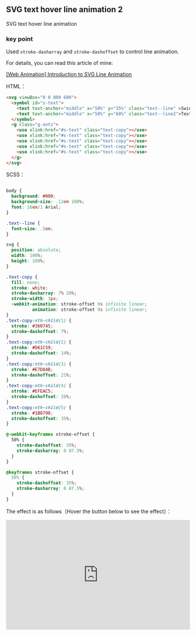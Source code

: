 ## SVG text hover line animation 2

SVG text hover line animation

### key point

Used `stroke-dasharray` and `stroke-dashoffset` to control line animation.

For details, you can read this article of mine:

[[Web Animation] Introduction to SVG Line Animation](https://www.cnblogs.com/coco1s/p/6225973.html)

HTML：

```html
<svg viewBox="0 0 800 600">
  <symbol id="s-text">
    <text text-anchor="middle" x="50%" y="35%" class="text--line" >Swing</text>
    <text text-anchor="middle" x="50%" y="68%" class="text--line2">Text</text>
  </symbol>
  <g class="g-ants">
    <use xlink:href="#s-text" class="text-copy"></use>
    <use xlink:href="#s-text" class="text-copy"></use>
    <use xlink:href="#s-text" class="text-copy"></use>
    <use xlink:href="#s-text" class="text-copy"></use>
    <use xlink:href="#s-text" class="text-copy"></use>
  </g>
</svg>
```

SCSS：
```scss

body {
  background: #000;
  background-size: .12em 100%;
  font: 16em/1 Arial;
}

.text--line {
  font-size: .5em;
}

svg {
  position: absolute;
  width: 100%;
  height: 100%;
}

.text-copy {
  fill: none;
  stroke: white;
  stroke-dasharray: 7% 28%;
  stroke-width: 3px;
  -webkit-animation: stroke-offset 9s infinite linear;
          animation: stroke-offset 9s infinite linear;
}
.text-copy:nth-child(1) {
  stroke: #360745;
  stroke-dashoffset: 7%;
}
.text-copy:nth-child(2) {
  stroke: #D61C59;
  stroke-dashoffset: 14%;
}
.text-copy:nth-child(3) {
  stroke: #E7D84B;
  stroke-dashoffset: 21%;
}
.text-copy:nth-child(4) {
  stroke: #EFEAC5;
  stroke-dashoffset: 28%;
}
.text-copy:nth-child(5) {
  stroke: #1B8798;
  stroke-dashoffset: 35%;
}

@-webkit-keyframes stroke-offset {
  50% {
    stroke-dashoffset: 35%;
    stroke-dasharray: 0 87.5%;
  }
}

@keyframes stroke-offset {
  50% {
    stroke-dashoffset: 35%;
    stroke-dasharray: 0 87.5%;
  }
}
```

The effect is as follows（Hover the button below to see the effect）：

<iframe height="300" style="width: 100%;" scrolling="no" title="svg-line-text-2" src="https://codepen.io/dvha/embed/WNLgxaK?default-tab=html%2Cresult" frameborder="no" loading="lazy" allowtransparency="true" allowfullscreen="true">
  See the Pen <a href="https://codepen.io/dvha/pen/WNLgxaK">
  svg-line-text-2</a> by HaDV (<a href="https://codepen.io/dvha">@dvha</a>)
  on <a href="https://codepen.io">CodePen</a>.
</iframe>